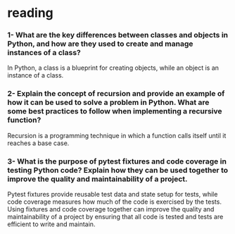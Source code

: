 # reading
### 1- What are the key differences between classes and objects in Python, and how are they used to create and manage instances of a class?
In Python, a class is a blueprint for creating objects, while an object is an instance of a class.

### 2- Explain the concept of recursion and provide an example of how it can be used to solve a problem in Python. What are some best practices to follow when implementing a recursive function?
Recursion is a programming technique in which a function calls itself until it reaches a base case.
### 3- What is the purpose of pytest fixtures and code coverage in testing Python code? Explain how they can be used together to improve the quality and maintainability of a project.
Pytest fixtures provide reusable test data and state setup for tests, while code coverage measures how much of the code is exercised by the tests. Using fixtures and code coverage together can improve the quality and maintainability of a project by ensuring that all code is tested and tests are efficient to write and maintain.